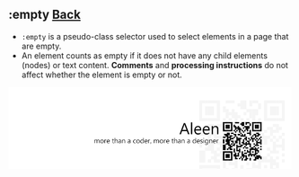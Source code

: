 ## :empty [**Back**](./../pseudoClass.md)

- `:empty` is a pseudo-class selector used to select elements in a page that are empty.
- An element counts as empty if it does not have any child elements (nodes) or text content. **Comments** and **processing instructions** do not affect whether the element is empty or not. 

<a href="http://aleen42.github.io/" target="_blank" ><img src="./../../../pic/tail.gif"></a>